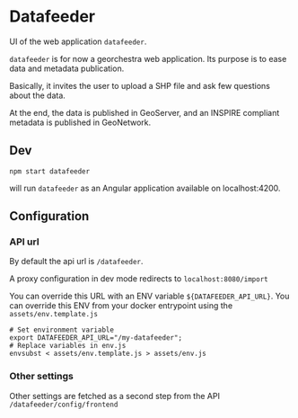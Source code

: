 # Datafeeder
UI of the web application `datafeeder`.

`datafeeder` is for now a georchestra web application. Its purpose is to ease data and metadata publication.

Basically, it invites the user to upload a SHP file and ask few questions about the data. 

At the end, the data is published in GeoServer, and an INSPIRE compliant metadata is published in GeoNetwork.

## Dev
```
npm start datafeeder
```
will run `datafeeder` as an Angular application available on localhost:4200.

## Configuration
### API url
By default the api url is `/datafeeder`.

A proxy configuration in dev mode redirects to `localhost:8080/import`

You can override this URL with an ENV variable `${DATAFEEDER_API_URL}`.
You can override this ENV from your docker entrypoint using the `assets/env.template.js`
```
# Set environment variable
export DATAFEEDER_API_URL="/my-datafeeder";
# Replace variables in env.js
envsubst < assets/env.template.js > assets/env.js
```

### Other settings
Other settings are fetched as a second step from the API `/datafeeder/config/frontend`
